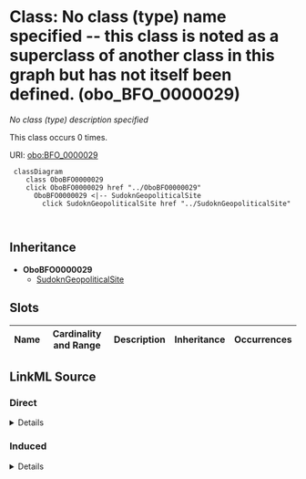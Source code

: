 

# Class: No class (type) name specified -- this class is noted as a superclass of another class in this graph but has not itself been defined. (obo_BFO_0000029)


_No class (type) description specified_






This class occurs 0 times.


URI: [obo:BFO_0000029](http://purl.obolibrary.org/obo/BFO_0000029)






```mermaid
 classDiagram
    class OboBFO0000029
    click OboBFO0000029 href "../OboBFO0000029"
      OboBFO0000029 <|-- SudoknGeopoliticalSite
        click SudoknGeopoliticalSite href "../SudoknGeopoliticalSite"
      
      
```





## Inheritance
* **OboBFO0000029**
    * [SudoknGeopoliticalSite](../classes/SudoknGeopoliticalSite.md)



## Slots

| Name | Cardinality and Range | Description | Inheritance | Occurrences |
| ---  | --- | --- | --- | --- |














## LinkML Source

<!-- TODO: investigate https://stackoverflow.com/questions/37606292/how-to-create-tabbed-code-blocks-in-mkdocs-or-sphinx -->

### Direct

<details>

```yaml
name: obo_BFO_0000029
conforms_to: No schema conformance document specified
annotations:
  count:
    tag: count
    value: 0
description: No class (type) description specified
title: No class (type) name specified -- this class is noted as a superclass of another
  class in this graph but has not itself been defined.
from_schema: sudokn-kg
rank: 1000
class_uri: obo:BFO_0000029

```
</details>

### Induced

<details>

```yaml
name: obo_BFO_0000029
conforms_to: No schema conformance document specified
annotations:
  count:
    tag: count
    value: 0
description: No class (type) description specified
title: No class (type) name specified -- this class is noted as a superclass of another
  class in this graph but has not itself been defined.
from_schema: sudokn-kg
rank: 1000
class_uri: obo:BFO_0000029

```
</details>